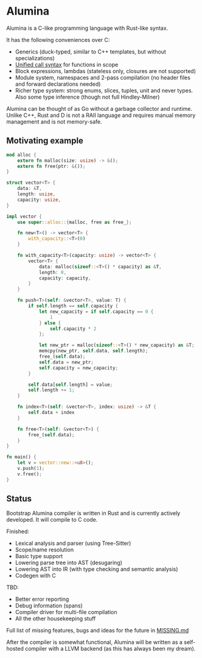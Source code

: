 # Alumina

Alumina is a C-like programming language with Rust-like syntax.

It has the following conveniences over C:

- Generics (duck-typed, similar to C++ templates, but without specializations)
- [Unified call syntax](https://en.wikipedia.org/wiki/Uniform_Function_Call_Syntax) for functions in scope
- Block expressions, lambdas (stateless only, closures are not supported)
- Module system, namespaces and 2-pass compilation (no header files and forward declarations needed)
- Richer type system: strong enums, slices, tuples, unit and never types. Also some type inference (though not full Hindley-Milner)

Alumina can be thought of as Go without a garbage collector and runtime. Unlike C++, Rust and D is not a RAII language and requires manual memory management and is not memory-safe.

## Motivating example

<!-- totally not rust lmao -->
```rust
mod alloc {
    extern fn malloc(size: usize) -> &();
    extern fn free(ptr: &());
}

struct vector<T> {
    data: &T,
    length: usize,
    capacity: usize,
}

impl vector {
    use super::alloc::{malloc, free as free_};

    fn new<T>() -> vector<T> {
        with_capacity::<T>(0)
    }

    fn with_capacity<T>(capacity: usize) -> vector<T> {
        vector<T> {
            data: malloc(sizeof::<T>() * capacity) as &T,
            length: 0,
            capacity: capacity,
        }
    }

    fn push<T>(self: &vector<T>, value: T) {
        if self.length == self.capacity {
            let new_capacity = if self.capacity == 0 { 
                1
            } else {
                self.capacity * 2
            };

            let new_ptr = malloc(sizeof::<T>() * new_capacity) as &T;
            memcpy(new_ptr, self.data, self.length);
            free_(self.data);
            self.data = new_ptr;
            self.capacity = new_capacity;
        }

        self.data[self.length] = value;
        self.length += 1;
    }

    fn index<T>(self: &vector<T>, index: usize) -> &T {
        self.data + index
    }

    fn free<T>(self: &vector<T>) {
        free_(self.data);
    }
}

fn main() {
    let v = vector::new::<u8>();
    v.push(1);
    v.free();
}
```

## Status 

Bootstrap Alumina compiler is written in Rust and is currently actively developed. It will compile to C code.

Finished:
- Lexical analysis and parser (using Tree-Sitter)
- Scope/name resolution
- Basic type support
- Lowering parse tree into AST (desugaring)
- Lowering AST into IR (with type checking and semantic analysis)
- Codegen with C

TBD:
- Better error reporting
- Debug information (spans)
- Compiler driver for multi-file compilation
- All the other housekeeping stuff

Full list of missing features, bugs and ideas for the future in [MISSING.md](./MISSING.md) 

After the compiler is somewhat functional, Alumina will be written as a self-hosted compiler with a LLVM backend (as this has always been my dream).


